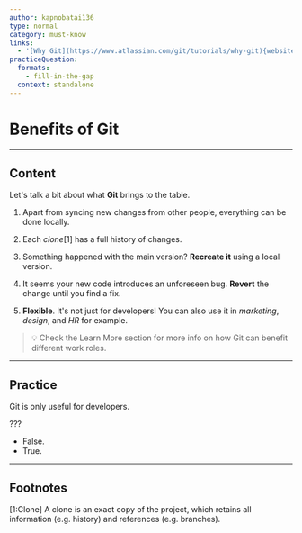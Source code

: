 ```yaml
---
author: kapnobatai136
type: normal
category: must-know
links:
  - '[Why Git](https://www.atlassian.com/git/tutorials/why-git){website}'
practiceQuestion:
  formats:
    - fill-in-the-gap
  context: standalone
---
```


# Benefits of Git


---

## Content

Let's talk a bit about what **Git** brings to the table.

1. Apart from syncing new changes from other people, everything can be done locally.

2. Each *clone*[1] has a full history of changes.

3. Something happened with the main version? **Recreate it** using a local version.

4. It seems your new code introduces an unforeseen bug. **Revert** the change until you find a fix.

5. **Flexible**. It's not just for developers! You can also use it in *marketing*, *design*, and *HR* for example.

> 💡 Check the Learn More section for more info on how Git can benefit different work roles.


---

## Practice

Git is only useful for developers.

???

- False.
- True.


---

## Footnotes

[1:Clone]
A clone is an exact copy of the project, which retains all information (e.g. history) and references (e.g. branches).
